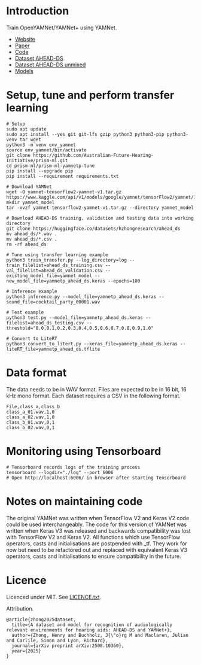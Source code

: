 # Introduction

Train OpenYAMNet/YAMNet+ using YAMNet.

* [Website](https://github.com/Australian-Future-Hearing-Initiative)
* [Paper](https://arxiv.org/abs/2508.10360)
* [Code](https://github.com/Australian-Future-Hearing-Initiative/prism-ml/prism-ml-yamnetp-tune)
* [Dataset AHEAD-DS](https://huggingface.co/datasets/hzhongresearch/ahead_ds)
* [Dataset AHEAD-DS unmixed](https://huggingface.co/datasets/hzhongresearch/ahead_ds_unmixed)
* [Models](https://huggingface.co/hzhongresearch/yamnetp_ahead_ds)

# Setup, tune and perform transfer learning

```
# Setup
sudo apt update
sudo apt install --yes git git-lfs gzip python3 python3-pip python3-venv tar wget
python3 -m venv env_yamnet
source env_yamnet/bin/activate
git clone https://github.com/Australian-Future-Hearing-Initiative/prism-ml.git
cd prism-ml/prism-ml-yamnetp-tune
pip install --upgrade pip
pip install --requirement requirements.txt

# Download YAMNet
wget -O yamnet-tensorflow2-yamnet-v1.tar.gz https://www.kaggle.com/api/v1/models/google/yamnet/tensorFlow2/yamnet/1/download
mkdir yamnet_model
tar -xvzf yamnet-tensorflow2-yamnet-v1.tar.gz --directory yamnet_model

# Download AHEAD-DS training, validation and testing data into working directory
git clone https://huggingface.co/datasets/hzhongresearch/ahead_ds
mv ahead_ds/*.wav .
mv ahead_ds/*.csv .
rm -rf ahead_ds

# Tune using transfer learning example
python3 train_transfer.py --log_directory=log --train_filelist=ahead_ds_training.csv --val_filelist=ahead_ds_validation.csv --existing_model_file=yamnet_model --new_model_file=yamnetp_ahead_ds.keras --epochs=100

# Inference example
python3 inference.py --model_file=yamnetp_ahead_ds.keras --sound_file=cocktail_party_00001.wav

# Test example
python3 test.py --model_file=yamnetp_ahead_ds.keras --filelist=ahead_ds_testing.csv --threshold="0.0,0.1,0.2,0.3,0.4,0.5,0.6,0.7,0.8,0.9,1.0"

# Convert to LiteRT
python3 convert_to_litert.py --keras_file=yamnetp_ahead_ds.keras --liteRT_file=yamnetp_ahead_ds.tflite
```

# Data format
The data needs to be in WAV format. Files are expected to be in 16 bit, 16 kHz mono format. Each dataset requires a CSV in the following format.

```
File,class_a,class_b
class_a_01.wav,1,0
class_a_02.wav,1,0
class_b_01.wav,0,1
class_b_02.wav,0,1
```

# Monitoring using Tensorboard

```
# Tensorboard records logs of the training process
tensorboard --logdir="./log" --port 6006
# Open http://localhost:6006/ in browser after starting Tensorboard
```

# Notes on maintaining code
The original YAMNet was written when TensorFlow V2 and Keras V2 code could be used interchangeably. The code for this version of YAMNet was written when Keras V3 was released and backwards compatibility was lost with TensorFlow V2 and Keras V2. All functions which use TensorFlow operators, casts and initialisations are postpended with \_tf. They work for now but need to be refactored out and replaced with equivalent Keras V3 operators, casts and initialisations to ensure compatibility in the future.

# Licence

Licenced under MIT. See [LICENCE.txt](LICENCE.txt).

Attribution.

```
@article{zhong2025dataset,
  title={A dataset and model for recognition of audiologically relevant environments for hearing aids: AHEAD-DS and YAMNet+},
  author={Zhong, Henry and Buchholz, J{\"o}rg M and Maclaren, Julian and Carlile, Simon and Lyon, Richard},
  journal={arXiv preprint arXiv:2508.10360},
  year={2025}
}
```
